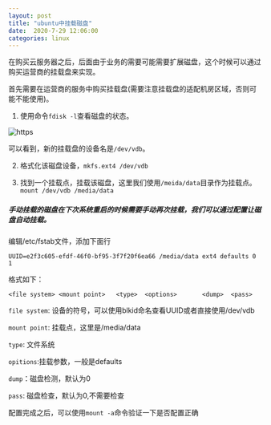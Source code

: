 ```yaml
---
layout: post
title: "ubuntu中挂载磁盘"
date:  2020-7-29 12:06:00  
categories: linux
---
```


在购买云服务器之后，后面由于业务的需要可能需要扩展磁盘，这个时候可以通过购买运营商的挂载盘来实现。

首先需要在运营商的服务中购买挂载盘(需要注意挂载盘的适配机房区域，否则可能不能使用)。

1. 使用命令`fdisk -l`查看磁盘的状态。

![https](/assets/image/fdisk_l.jpg)

可以看到，新的挂载盘的设备名是`/dev/vdb`。

2. 格式化该磁盘设备，`mkfs.ext4 /dev/vdb`

3. 找到一个挂载点，挂载该磁盘，这里我们使用`/meida/data`目录作为挂载点。`mount /dev/vdb /media/data`

##### 手动挂载的磁盘在下次系统重启的时候需要手动再次挂载，我们可以通过配置让磁盘自动挂载。

编辑/etc/fstab文件，添加下面行

`UUID=e2f3c605-efdf-46f0-bf95-3f7f20f6ea66 /media/data ext4 defaults 0 1`

格式如下：

`<file system> <mount point>   <type>  <options>       <dump>  <pass>`

`file system`: 设备的符号，可以使用blkid命名查看UUID或者直接使用/dev/vdb

`mount point`: 挂载点，这里是/media/data

`type`: 文件系统

`opitions`:挂载参数，一般是defaults

`dump`：磁盘检测，默认为0

`pass`: 磁盘检查，默认为0,不需要检查

配置完成之后，可以使用`mount -a`命令验证一下是否配置正确

